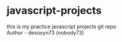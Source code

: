 # javascript-projects
this is my practice javascript projects git  repo
<br>
Author - desoxyn73 (nobody73)

